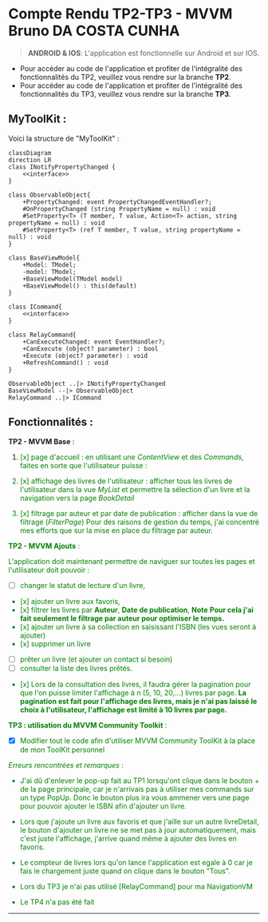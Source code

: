 # **Compte Rendu TP2-TP3 - MVVM Bruno DA COSTA CUNHA**

> **ANDROID & IOS**: L'application est fonctionnelle sur Android et sur IOS. 

- Pour accéder au code de l'application et profiter de l'intégralité des fonctionnalités du TP2, veuillez vous rendre sur la branche **TP2**.
- Pour accéder au code de l'application et profiter de l'intégralité des fonctionnalités du TP3, veuillez vous rendre sur la branche **TP3**.


## MyToolKit : 
  
Voici la structure de "MyToolKit" :

```mermaid
classDiagram
direction LR
class INotifyPropertyChanged {
    <<interface>>
}

class ObservableObject{
    +PropertyChanged: event PropertyChangedEventHandler?;
    #OnPropertyChanged (string PropertyName = null) : void
    #SetProperty<T> (T member, T value, Action<T> action, string propertyName = null) : void
    #SetProperty<T> (ref T member, T value, string propertyName = null) : void
}

class BaseViewModel{
    +Model: TModel;
    -model: TModel;
    +BaseViewModel(TModel model)
    +BaseViewModel() : this(default)
}

class ICommand{
    <<interface>>
}

class RelayCommand{
    +CanExecuteChanged: event EventHandler?;
    +CanExecute (object? parameter) : bool
    +Execute (object? parameter) : void
    +RefreshCommand() : void
} 

ObservableObject ..|> INotifyPropertyChanged
BaseViewModel --|> ObservableObject
RelayCommand ..|> ICommand
```

## Fonctionnalités :


**TP2 - MVVM Base** : 
1. <font color="green"> [x] page d'accueil : en utilisant une _ContentView_ et des _Commands_, faites en sorte que l'utilisateur puisse :
      
2. <font color="green"> [x] affichage des livres de l'utilisateur : afficher tous les livres de l'utilisateur dans la vue _MyList_ et permettre la sélection d'un livre et la navigation vers la page _BookDetail_
  
3. <font color="green"> [x] filtrage par auteur et par date de publication : afficher dans la vue de filtrage (_FilterPage_)
	Pour des raisons de gestion du temps, j'ai concentré mes efforts que sur la mise en place du filtrage par auteur.
    
  
**TP2 - MVVM Ajouts** :  

L'application doit maintenant permettre de naviguer sur toutes les pages et l'utilisateur doit pouvoir :
- [ ] changer le statut de lecture d'un livre,
- <font color="green"> [x] ajouter un livre aux favoris,
- <font color="green"> [x] filtrer les livres par **Auteur**, **Date de publication**, **Note**
  **Pour cela j'ai fait seulement le filtrage par auteur pour optimiser le temps.**
- <font color="green"> [x] ajouter un livre à sa collection en saisissant l'ISBN (les vues seront à ajouter)
- <font color="green"> [x] supprimer un livre
- [ ] prêter un livre (et ajouter un contact si besoin)
- [ ] consulter la liste des livres prêtés. 
- <font color="green"> [x] Lors de la consultation des livres, il faudra gérer la pagination pour que l'on puisse limiter l'affichage à n (5, 10, 20,...) livres par page.
  **La pagination est fait pour l'affichage des livres, mais je n'ai pas laissé le choix à l'utilisateur, l'affichage est limité à 10 livres par page.**

**TP3 : utilisation du MVVM Community Toolkit** :

- [X] Modifier tout le code afin d'utiliser MVVM Community ToolKit à la place de mon ToolKit personnel
  
_Erreurs rencontrées et remarques_ :

* J'ai dû d'enlever le pop-up fait au TP1 lorsqu'ont clique dans le bouton + de la page principale, car je n'arrivais pas à utiliser mes commands sur un type PopUp. Donc le bouton plus ira vous ammener vers une page pour pouvoir ajouter le ISBN afin d'ajouter un livre.

* Lors que j'ajoute un livre aux favoris et que j'aille sur un autre livreDetail, le bouton d'ajouter un livre ne se met pas à jour automatiquement, mais c'est juste l'affichage, j'arrive quand même à ajouter des livres en favoris.

* Le compteur de livres lors qu'on lance l'application est egale à 0 car je fais le chargement juste quand on clique dans le bouton "Tous".

* Lors du TP3 je n'ai pas utilisé [RelayCommand] pour ma NavigationVM

* Le TP4 n'a pas été fait
  

*******
